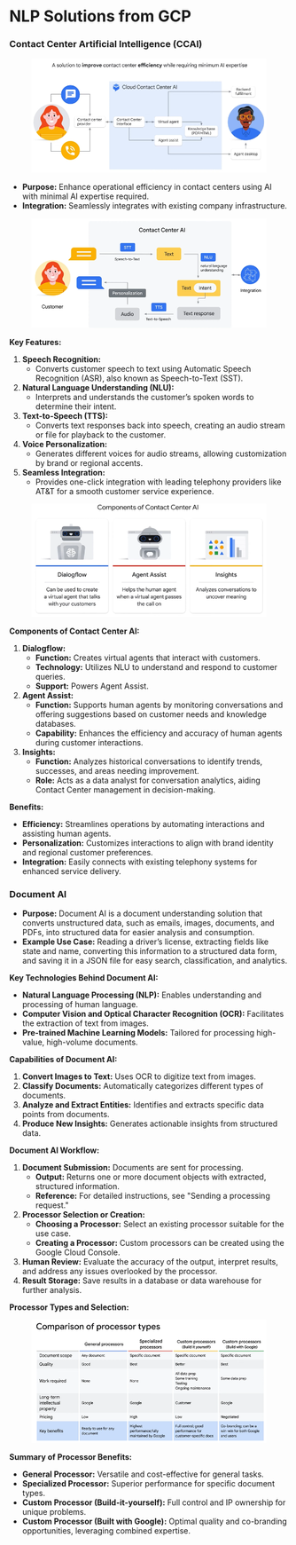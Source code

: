 # NLP Solutions from GCP

### Contact Center Artificial Intelligence (CCAI)

<figure><img src="../.gitbook/assets/image (4) (1) (1) (1) (1) (1) (1) (1) (1).png" alt=""><figcaption></figcaption></figure>

* **Purpose:** Enhance operational efficiency in contact centers using AI with minimal AI expertise required.
* **Integration:** Seamlessly integrates with existing company infrastructure.

<figure><img src="../.gitbook/assets/image (5) (1) (1) (1) (1) (1) (1) (1).png" alt=""><figcaption></figcaption></figure>

**Key Features:**

1. **Speech Recognition:**
   * Converts customer speech to text using Automatic Speech Recognition (ASR), also known as Speech-to-Text (SST).
2. **Natural Language Understanding (NLU):**
   * Interprets and understands the customer’s spoken words to determine their intent.
3. **Text-to-Speech (TTS):**
   * Converts text responses back into speech, creating an audio stream or file for playback to the customer.
4. **Voice Personalization:**
   * Generates different voices for audio streams, allowing customization by brand or regional accents.
5. **Seamless Integration:**
   * Provides one-click integration with leading telephony providers like AT\&T for a smooth customer service experience.

<figure><img src="../.gitbook/assets/image (6) (1) (1) (1) (1) (1) (1) (1).png" alt=""><figcaption></figcaption></figure>

**Components of Contact Center AI:**

1. **Dialogflow:**
   * **Function:** Creates virtual agents that interact with customers.
   * **Technology:** Utilizes NLU to understand and respond to customer queries.
   * **Support:** Powers Agent Assist.
2. **Agent Assist:**
   * **Function:** Supports human agents by monitoring conversations and offering suggestions based on customer needs and knowledge databases.
   * **Capability:** Enhances the efficiency and accuracy of human agents during customer interactions.
3. **Insights:**
   * **Function:** Analyzes historical conversations to identify trends, successes, and areas needing improvement.
   * **Role:** Acts as a data analyst for conversation analytics, aiding Contact Center management in decision-making.

**Benefits:**

* **Efficiency:** Streamlines operations by automating interactions and assisting human agents.
* **Personalization:** Customizes interactions to align with brand identity and regional customer preferences.
* **Integration:** Easily connects with existing telephony systems for enhanced service delivery.

### Document AI

* **Purpose:** Document AI is a document understanding solution that converts unstructured data, such as emails, images, documents, and PDFs, into structured data for easier analysis and consumption.
* **Example Use Case:** Reading a driver’s license, extracting fields like state and name, converting this information to a structured data form, and saving it in a JSON file for easy search, classification, and analytics.

**Key Technologies Behind Document AI:**

* **Natural Language Processing (NLP):** Enables understanding and processing of human language.
* **Computer Vision and Optical Character Recognition (OCR):** Facilitates the extraction of text from images.
* **Pre-trained Machine Learning Models:** Tailored for processing high-value, high-volume documents.

**Capabilities of Document AI:**

1. **Convert Images to Text:** Uses OCR to digitize text from images.
2. **Classify Documents:** Automatically categorizes different types of documents.
3. **Analyze and Extract Entities:** Identifies and extracts specific data points from documents.
4. **Produce New Insights:** Generates actionable insights from structured data.

**Document AI Workflow:**

1. **Document Submission:** Documents are sent for processing.
   * **Output:** Returns one or more document objects with extracted, structured information.
   * **Reference:** For detailed instructions, see "Sending a processing request."
2. **Processor Selection or Creation:**
   * **Choosing a Processor:** Select an existing processor suitable for the use case.
   * **Creating a Processor:** Custom processors can be created using the Google Cloud Console.
3. **Human Review:** Evaluate the accuracy of the output, interpret results, and address any issues overlooked by the processor.
4. **Result Storage:** Save results in a database or data warehouse for further analysis.

**Processor Types and Selection:**

<figure><img src="../.gitbook/assets/image (7) (1) (1) (1) (1) (1) (1) (1).png" alt=""><figcaption></figcaption></figure>

**Summary of Processor Benefits:**

* **General Processor:** Versatile and cost-effective for general tasks.
* **Specialized Processor:** Superior performance for specific document types.
* **Custom Processor (Build-it-yourself):** Full control and IP ownership for unique problems.
* **Custom Processor (Built with Google):** Optimal quality and co-branding opportunities, leveraging combined expertise.
